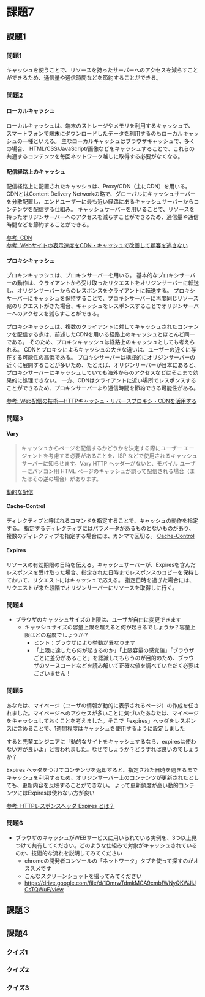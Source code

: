 # 課題7

## 課題1

### 問題1

キャッシュを使うことで、リソースを持ったサーバーへのアクセスを減らすことができるため、通信量や通信時間などを節約することができる。

### 問題2

#### ローカルキャッシュ

ローカルキャッシュは、端末のストレージやメモリを利用するキャッシュで、
スマートフォンで端末にダウンロードしたデータを利用するのもローカルキャッシュの一種といえる。
主なローカルキャッシュはブラウザキャッシュで、多くの場合、
HTML/CSS/JavaScript/画像などをキャッシュすることで、これらの共通するコンテンツを毎回ネットワーク越しに取得する必要がなくなる。

#### 配信経路上のキャッシュ

配信経路上に配置されたキャッシュは、Proxy/CDN（主にCDN）を用いる。
CDNとはContent Delivery Networkの略で、グローバルにキャッシュサーバーを分散配置し、エンドユーザーに最も近い経路にあるキャッシュサーバーからコンテンツを配信する仕組み。
キャッシュサーバーを用いることで、リソースを持ったオリジンサーバーへのアクセスを減らすことができるため、通信量や通信時間などを節約することができる。

[参考: CDN](https://www.otsuka-shokai.co.jp/words/cdn.html)  
[参考: Webサイトの表⽰速度をCDN・キャッシュで改善して顧客を逃さない](https://www.ntt.com/bizon/network-ict_website-response.html)

#### プロキシキャッシュ

プロキシキャッシュは、プロキシサーバーを用いる。
基本的なプロキシサーバーの動作は、クライアントから受け取ったリクエストをオリジンサーバーに転送し、オリジンサーバーからのレスポンスをクライアントに転送する。
プロキシサーバーにキャッシュを保持することで、プロキシサーバーに再度同じリソース宛のリクエストがきた場合、キャッシュをレスポンスすることでオリジンサーバーへのアクセスを減らすことができる。  

プロキシキャッシュは、複数のクライアントに対してキャッシュされたコンテンツを配信する点は、前述したCDNを用いる経路上のキャッシュとほとんど同一である。
そのため、プロキシキャッシュは経路上のキャッシュとしても考えられる。
CDNとプロキシによるキャッシュの大きな違いは、ユーザーの近くに存在する可能性の高低である。
プロキシサーバーは構成的にオリジンサーバーの近くに展開することが多いため、たとえば、オリジンサーバーが日本にあると、プロキシサーバーにキャッシュしていても海外からのアクセスなどはそこまで効果的に処理できない。
一方、CDNはクライアントに近い場所でレスポンスすることができるため、プロキシサーバーより通信時間を節約できる可能性がある。

[参考: Web配信の技術―HTTPキャッシュ・リバースプロキシ・CDNを活用する](https://gihyo.jp/book/2021/978-4-297-11925-6)

### 問題3

#### Vary
> キャッシュからページを配信するかどうかを決定する際にユーザー エージェントを考慮する必要があることを、ISP などで使用されるキャッシュ サーバーに知らせます。Vary HTTP ヘッダーがないと、モバイル ユーザーにパソコン用 HTML ページのキャッシュが誤って配信される場合（またはその逆の場合）があります。

[動的な配信](https://developers.google.com/search/mobile-sites/mobile-seo/dynamic-serving?hl=ja#the-vary-http-header)

#### Cache-Control

ディレクティブと呼ばれるコマンドを指定することで、キャッシュの動作を指定する。
指定するディレクティブにはパラメータがあるものとないものがあり、複数のディレクティブを指定する場合には、カンマで区切る。
[Cache-Control](https://developer.mozilla.org/ja/docs/Web/HTTP/Headers/Cache-Control)

#### Expires

リソースの有効期限の日時を伝える。キャッシュサーバーが、Expiresを含んだレスポンスを受け取った場合、指定された日時までレスポンスのコピーを保持しておいて、リクエストにはキャッシュで応える。
指定日時を過ぎた場合には、リクエストが来た段階でオリジンサーバーにリソースを取得しに行く。

### 問題4

- ブラウザのキャッシュサイズの上限は、ユーザが自由に変更できます
  - キャッシュサイズの容量上限を超えると何が起きるでしょうか？容量上限はどの程度でしょうか？
    - ヒント：ブラウザにより挙動が異なります
    - 「上限に達したら何が起きるのか」「上限容量の感覚値」「ブラウザごとに差分があること」を認識してもらうのが目的のため、ブラウザのソースコードなどを読み解いて正確な値を調べていただく必要はございません！

### 問題5

あなたは、マイページ（ユーザの情報が動的に表示されるページ）の作成を任されました。マイページへのアクセスが多いことに気づいたあなたは、マイページをキャッシュしておくことを考えました。そこで「expires」ヘッダをレスポンスに含めることで、1週間程度はキャッシュを使用するように設定しました

すると先輩エンジニアに「動的なサイトをキャッシュするなら、expiresは使わない方が良いよ」と言われました。なぜでしょうか？どうすれば良いのでしょうか？

Expires ヘッダをつけてコンテンツを返却すると、指定された日時を過ぎるまでキャッシュを利用するため、オリジンサーバー上のコンテンツが更新されたとしても、更新内容を反映することができない。 
よって更新頻度が高い動的コンテンツにはExpiresは使わない方が良い

[参考: HTTPレスポンスヘッダ Expires とは？](https://weblabo.oscasierra.net/http-header-response-expires/)

### 問題6

- ブラウザのキャッシュがWEBサービスに用いられている実例を、3つ以上見つけて共有してください。どのような仕組みで対象がキャッシュされているのか、技術的な流れを説明してみてください
  - chromeの開発者コンソールの「ネットワーク」タブを使って探すのがオススメです
  - こんなスクリーンショットを撮ってみてください
  - https://drive.google.com/file/d/1OmrwTdmkMCA9cmbfWNyQKWJiJCsTQWuF/view

## 課題３

## 課題4

### クイズ1

### クイズ2

### クイズ3
